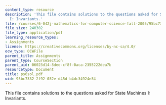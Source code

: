 ```yaml
---
content_type: resource
description: 'This file contains solutions to the questions asked for State Machines
  I: Invariants.'
file: /courses/6-042j-mathematics-for-computer-science-fall-2005/95bc73322f92032ed45db4dc34924e34_ps6sol.pdf
file_size: 240302
file_type: application/pdf
learning_resource_types:
- Assignments
license: https://creativecommons.org/licenses/by-nc-sa/4.0/
ocw_type: OCWFile
parent_title: Assignments
parent_type: CourseSection
parent_uid: 06023d14-8dee-cf8f-0aca-2355222dea7b
resourcetype: Document
title: ps6sol.pdf
uid: 95bc7332-2f92-032e-d45d-b4dc34924e34
---
```

This file contains solutions to the questions asked for State Machines I: Invariants.